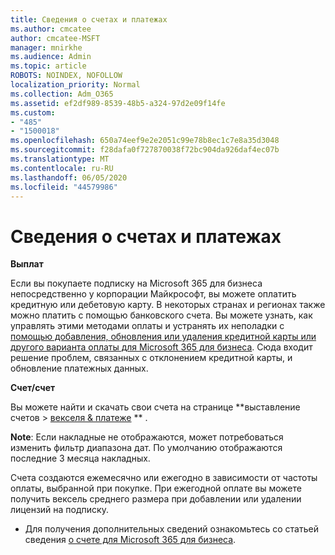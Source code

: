 ```yaml
---
title: Сведения о счетах и платежах
ms.author: cmcatee
author: cmcatee-MSFT
manager: mnirkhe
ms.audience: Admin
ms.topic: article
ROBOTS: NOINDEX, NOFOLLOW
localization_priority: Normal
ms.collection: Adm_O365
ms.assetid: ef2df989-8539-48b5-a324-97d2e09f14fe
ms.custom:
- "485"
- "1500018"
ms.openlocfilehash: 650a74eef9e2e2051c99e78b8ec1c7e8a35d3048
ms.sourcegitcommit: f28dafa0f727870038f72bc904da926daf4ec07b
ms.translationtype: MT
ms.contentlocale: ru-RU
ms.lasthandoff: 06/05/2020
ms.locfileid: "44579986"
---
```

# <a name="invoice-and-payment-information"></a>Сведения о счетах и платежах

**Выплат**

Если вы покупаете подписку на Microsoft 365 для бизнеса непосредственно у корпорации Майкрософт, вы можете оплатить кредитную или дебетовую карту.  В некоторых странах и регионах также можно платить с помощью банковского счета.  Вы можете узнать, как управлять этими методами оплаты и устранять их неполадки с [помощью добавления, обновления или удаления кредитной карты или другого варианта оплаты для Microsoft 365 для бизнеса](https://go.microsoft.com/fwlink/?linkid=2118133).  Сюда входит решение проблем, связанных с отклонением кредитной карты, и обновление платежных данных.

**Счет/счет**

Вы можете найти и скачать свои счета на странице **выставление счетов > [векселя & платеже](https://go.microsoft.com/fwlink/p/?linkid=848039) ** .  

**Note**: Если накладные не отображаются, может потребоваться изменить фильтр диапазона дат.  По умолчанию отображаются последние 3 месяца накладных.

Счета создаются ежемесячно или ежегодно в зависимости от частоты оплаты, выбранной при покупке.  При ежегодной оплате вы можете получить вексель среднего размера при добавлении или удалении лицензий на подписку.
 
- Для получения дополнительных сведений ознакомьтесь со статьей сведения [о счете для Microsoft 365 для бизнеса](https://go.microsoft.com/fwlink/?linkid=2119101).
